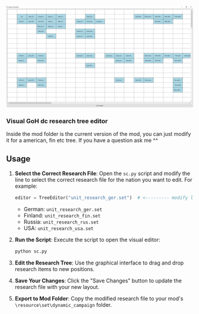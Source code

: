 ![Screenshot](screen.jpg)

### Visual GoH dc research tree editor

Inside the mod folder is the current version of the mod, you can just modify it for a american, fin etc tree. If you have a question ask me ^^

## Usage
1. **Select the Correct Research File**: 
   Open the `sc.py` script and modify the line to select the correct research file for the nation you want to edit. For example:

   ```python
   editor = TreeEditor("unit_research_ger.set")  # <--------- modify line 140
   ```

   - German: `unit_research_ger.set`
   - Finland: `unit_research_fin.set`
   - Russia: `unit_research_rus.set`
   - USA: `unit_research_usa.set`

2. **Run the Script**:
   Execute the script to open the visual editor:

   ```bash
   python sc.py
   ```

3. **Edit the Research Tree**:
   Use the graphical interface to drag and drop research items to new positions.

4. **Save Your Changes**:
   Click the "Save Changes" button to update the research file with your new layout.

5. **Export to Mod Folder**:
   Copy the modified research file to your mod's `\resource\set\dynamic_campaign` folder.

